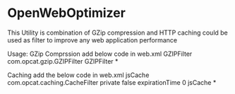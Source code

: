 OpenWebOptimizer
=============

This Utility is combination of GZip compression and HTTP caching could be used as filter to improve any web application performance


Usage: GZip Comprssion add below code in web.xml
  <filter>
		<filter-name>GZIPFilter</filter-name>
		<filter-class>com.opcat.gzip.GZIPFilter</filter-class>
	</filter>
	<filter-mapping>
		<filter-name>GZIPFilter</filter-name>
		<url-pattern>*</url-pattern>
	</filter-mapping>


Caching add the below code in web.xml
<filter>
	<filter-name>jsCache</filter-name>
		<filter-class>com.opcat.caching.CacheFilter</filter-class>
		<init-param>
			<param-name>private</param-name>
			<param-value>false</param-value>
		</init-param>
		<init-param>
			<param-name>expirationTime</param-name>
			<!-- Change this to add the expiry time for re-validating the files -->
			<param-value>0</param-value> 
		</init-param>
	</filter>
	<filter-mapping>
		<filter-name>jsCache</filter-name>
		<url-pattern>*</url-pattern>
	</filter-mapping>
